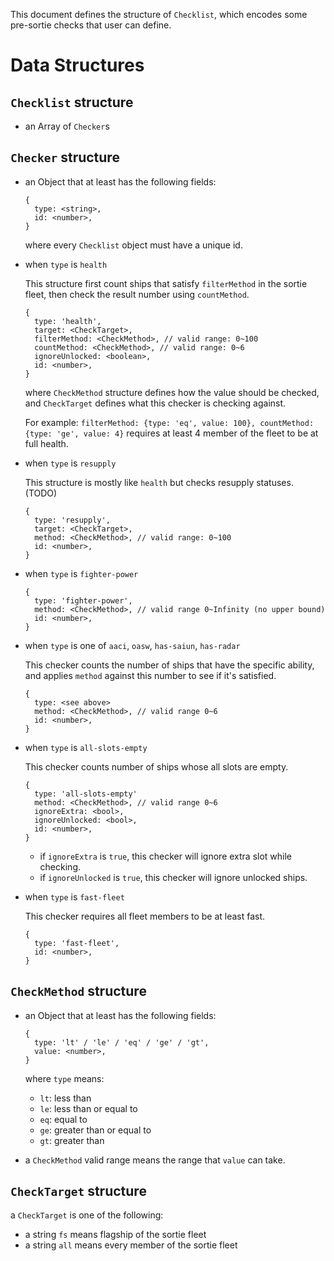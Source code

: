 This document defines the structure of `Checklist`, which encodes some pre-sortie checks
that user can define.

# Data Structures

## `Checklist` structure

- an Array of `Checker`s

## `Checker` structure

- an Object that at least has the following fields:

    ```
    {
      type: <string>,
      id: <number>,
    }
    ```

    where every `Checklist` object must have a unique id.

- when `type` is `health`

    This structure first count ships that satisfy `filterMethod` in the sortie fleet,
    then check the result number using `countMethod`.

    ```
    {
      type: 'health',
      target: <CheckTarget>,
      filterMethod: <CheckMethod>, // valid range: 0~100
      countMethod: <CheckMethod>, // valid range: 0~6
      ignoreUnlocked: <boolean>,
      id: <number>,
    }
    ```

    where `CheckMethod` structure defines how the value should be checked,
    and `CheckTarget` defines what this checker is checking against.

    For example: `filterMethod: {type: 'eq', value: 100}, countMethod: {type: 'ge', value: 4}`
    requires at least 4 member of the fleet to be at full health.

- when `type` is `resupply`

    This structure is mostly like `health` but checks resupply statuses. (TODO)

    ```
    {
      type: 'resupply',
      target: <CheckTarget>,
      method: <CheckMethod>, // valid range: 0~100
      id: <number>,
    }
    ```

- when `type` is `fighter-power`

    ```
    {
      type: 'fighter-power',
      method: <CheckMethod>, // valid range 0~Infinity (no upper bound)
      id: <number>,
    }
    ```

- when `type` is one of `aaci`, `oasw`, `has-saiun`, `has-radar`

    This checker counts the number of ships that have the specific ability,
    and applies `method` against this number to see if it's satisfied.

    ```
    {
      type: <see above>
      method: <CheckMethod>, // valid range 0~6
      id: <number>,
    }
    ```

- when `type` is `all-slots-empty`

    This checker counts number of ships whose all slots are empty.

    ```
    {
      type: 'all-slots-empty'
      method: <CheckMethod>, // valid range 0~6
      ignoreExtra: <bool>,
      ignoreUnlocked: <bool>,
      id: <number>,
    }
    ```

    - if `ignoreExtra` is `true`, this checker will ignore extra slot while checking.
    - if `ignoreUnlocked` is `true`, this checker will ignore unlocked ships.

- when `type` is `fast-fleet`

    This checker requires all fleet members to be at least fast.

    ```
    {
      type: 'fast-fleet',
      id: <number>,
    }
    ```

## `CheckMethod` structure

- an Object that at least has the following fields:

    ```
    {
      type: 'lt' / 'le' / 'eq' / 'ge' / 'gt',
      value: <number>,
    }
    ```

    where `type` means:

    - `lt`: less than
    - `le`: less than or equal to
    - `eq`: equal to
    - `ge`: greater than or equal to
    - `gt`: greater than

- a `CheckMethod` valid range means the range that `value` can take.

## `CheckTarget` structure

a `CheckTarget` is one of the following:

- a string `fs` means flagship of the sortie fleet
- a string `all` means every member of the sortie fleet
